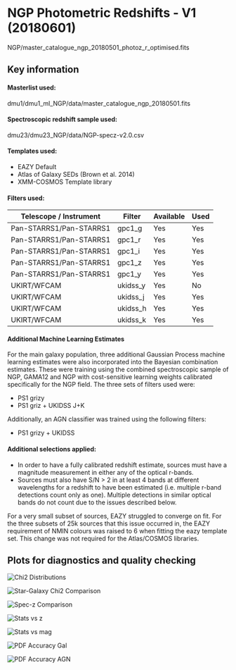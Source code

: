 # NGP Photometric Redshifts - V1 (20180601)

NGP/master_catalogue_ngp_20180501_photoz_r_optimised.fits

## Key information

#### Masterlist used:
dmu1/dmu1_ml_NGP/data/master_catalogue_ngp_20180501.fits

#### Spectroscopic redshift sample used:
dmu23/dmu23_NGP/data/NGP-specz-v2.0.csv

#### Templates used:

- EAZY Default
- Atlas of Galaxy SEDs (Brown et al. 2014)
- XMM-COSMOS Template library

#### Filters used:

| Telescope / Instrument | Filter         | Available | Used |
|------------------------|----------------|-----------|------|
| Pan-STARRS1/Pan-STARRS1| gpc1_g         | Yes    | Yes   |
| Pan-STARRS1/Pan-STARRS1| gpc1_r         | Yes    | Yes   |
| Pan-STARRS1/Pan-STARRS1| gpc1_i         | Yes    | Yes   |
| Pan-STARRS1/Pan-STARRS1| gpc1_z         | Yes    | Yes   |
| Pan-STARRS1/Pan-STARRS1| gpc1_y         | Yes    | Yes   |
| UKIRT/WFCAM           | ukidss_y       | Yes    | No    | 
| UKIRT/WFCAM           | ukidss_j       | Yes    | Yes   | 
| UKIRT/WFCAM           | ukidss_h       | Yes    | Yes   | 
| UKIRT/WFCAM           | ukidss_k       | Yes    | Yes   |



#### Additional Machine Learning Estimates

For the main galaxy population, three additional Gaussian Process machine learning estimates were also incorporated into the Bayesian combination estimates. These were training using the combined spectroscopic sample of NGP, GAMA12 and NGP with cost-sensitive learning weights calibrated specifically for the NGP field.
The three sets of filters used were:
- PS1 grizy
- PS1 griz + UKIDSS J+K

Additionally, an AGN classifier was trained using the following filters:
- PS1 grizy + UKIDSS


#### Additional selections applied:
 - In order to have a fully calibrated redshift estimate, sources must have a magnitude measurement in either any of the optical r-bands.
 - Sources must also have S/N > 2 in at least 4 bands at different wavelengths for a redshift to have been estimated (i.e. multiple r-band detections count only as one). Multiple detections in similar optical bands do not count due to the issues described below.

For a very small subset of sources, EAZY struggled to converge on fit. For the three subsets of 25k sources that this issue occurred in, the EAZY requirement of NMIN colours was raised to 6 when fitting the eazy template set. This change was not required for the Atlas/COSMOS libraries.

## Plots for diagnostics and quality checking

![Chi2 Distributions](plots/dmu24_NGP_chi2_distributions.png "$\Chi^{2} Distributions")

![Star-Galaxy Chi2 Comparison](plots/dmu24_NGP_chi2_galaxy_star_comparison.png "Star-Galaxy $\Chi^{2} Comparison")

![Spec-z Comparison](plots/dmu24_NGP_specz_vs_photz_pz.png "Photometric redshift vs spectroscopic redshift comparison")

![Stats vs z](plots/dmu24_NGP_stats_vs_z.png "Photometric redshift statistics as a function of spec-z")

![Stats vs mag](plots/dmu24_NGP_stats_vs_mag.png "Photometric redshift statistics as a function of optical magnitude")

![PDF Accuracy Gal](plots/dmu24_NGP_pz_accuracy_gal.png "Photometric redshift PDF accuracy for galaxy-like sources")

![PDF Accuracy AGN](plots/dmu24_NGP_pz_accuracy_agn.png "Photometric redshift PDF accuracy for identified AGN sources")

